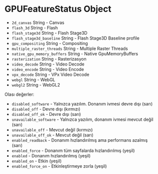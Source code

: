 # GPUFeatureStatus Object

* `2d_canvas` String - Canvas
* `flash_3d` String - Flash
* `flash_stage3d` String - Flash Stage3D
* `flash_stage3d_baseline` String - Flash Stage3D Baseline profile
* `gpu_compositing` String - Compositing
* `multiple_raster_threads` String - Multiple Raster Threads
* `native_gpu_memory_buffers` String - Native GpuMemoryBuffers
* `rasterization` String - Rasterizasyon
* `video_decode` String - Video Decode
* `video_encode` String - Video Encode
* `vpx_decode` String - VPx Video Decode
* `webgl` String - WebGL
* `webgl2` String - WebGL2

Olası değerler:

* `disabled_software` - Yalnızca yazılım. Donanım ivmesi devre dışı (sarı)
* `disabled_off` - Devre dışı (kırmızı)
* `disabled_off_ok` - Devre dışı (sarı)
* `unavailable_software` - Yalnızca yazılım, donanım ivmesi mevcut değil (sarı)
* `unavailable_off` - Mevcut değil (kırmızı)
* `unavailable_off_ok` - Mevcut değil (sarı)
* `enabled_readback` - Donanım hızlandırılmış ama performans azalmış (sarı)
* `enabled_force` - Donanım tüm sayfalarda hızlandırılmış (yeşil)
* `enabled` - Donanım hızlandırılmış (yeşil)
* `enabled_on` - Etkin (yeşil)
* `enabled_force_on` - Etkinleştirmeye zorla (yeşil)